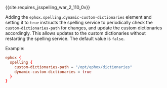 
{{site.requires_jsspelling_war_2_110_0v}}

Adding the `ephox.spelling.dynamic-custom-dictionaries` element and setting it to `true` instructs the spelling service to periodically check the `custom-dictionaries-path` for changes, and update the custom dictionaries accordingly. This allows updates to the custom dictionaries without restarting the spelling service. The default value is `false`.

Example:

```conf
ephox {
  spelling {
    custom-dictionaries-path = "/opt/ephox/dictionaries"
    dynamic-custom-dictionaries = true
  }
}
```